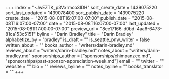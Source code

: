 +++
index = "-JwEZTK_p3VxImco3IDH"
sort_create_date = 1439075220
sort_last_updated = 1439078400
sort_publish_date = 1439075220
create_date = "2015-08-08T16:07:00-07:00"
publish_date = "2015-08-08T16:07:00-07:00"
date = "2015-08-08T16:07:00-07:00"
last_updated = "2015-08-08T17:00:00-07:00"
preview_url = "8ee17166-d0bd-4aa6-6473-81ca153c5151"
byline = "Darin Bradley"
title = "Darin Bradley"
alphabetize_by = "bradley"
is_draft = ""
is_seattle_pnw_writer = false
written_about = ""
books_author = "writers/darin-bradley.md"
reviews_about = "writers/darin-bradley.md"
notes_about = "writers/darin-bradley.md"
sponsorships_author = ["sponsorships/chimpanzee.md", "sponsorships/past-sponsor-appreciation-week.md"]
email = ""
twitter = ""
website = ""
bio = ""
reviews_byline = ""
notes_byline = ""
books_translator = ""
+++
